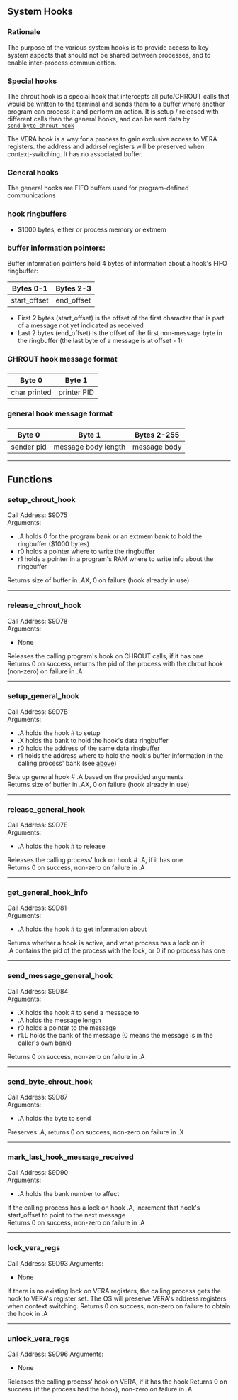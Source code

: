 ## System Hooks

### Rationale

The purpose of the various system hooks is to provide access to key system aspects that should not be shared between processes, and to enable inter-process communication.

### Special hooks 

The chrout hook is a special hook that intercepts all putc/CHROUT calls that would be written to the terminal and sends them to a buffer where another program can process it and perform an action.
It is setup / released with different calls than the general hooks, and can be sent data by [`send_byte_chrout_hook`](#send_byte_chrout_hook)

The VERA hook is a way for a process to gain exclusive access to VERA registers. the address and addrsel registers will be preserved when context-switching. It has no associated buffer.

### General hooks

The general hooks are FIFO buffers used for program-defined communications

### hook ringbuffers
- $1000 bytes, either or process memory or extmem

### buffer information pointers:

Buffer information pointers hold 4 bytes of information about a hook's FIFO ringbuffer:

| Bytes 0-1 | Bytes 2-3 |
|-|-|
| start_offset | end_offset |

- First 2 bytes (start_offset) is the offset of the first character that is part of a message not yet indicated as received
- Last 2 bytes (end_offset) is the offset of the first non-message byte in the ringbuffer (the last byte of a message is at offset - 1)

### CHROUT hook message format

###

| Byte 0 | Byte 1 |
|---------|---------------|
| char printed | printer PID |

### general hook message format

###

| Byte 0 | Byte 1 | Bytes 2-255 |
|---------|--------|-------|
| sender pid | message body length | message body |

---

## Functions

### setup_chrout_hook
Call Address: $9D75  
Arguments:

- .A holds 0 for the program bank or an extmem bank to hold the ringbuffer ($1000 bytes)
- r0 holds a pointer where to write the ringbuffer
- r1 holds a pointer in a program's RAM where to write info about the ringbuffer

Returns size of buffer in .AX, 0 on failure (hook already in use)

---

### release_chrout_hook
Call Address: $9D78  
Arguments:

- None

Releases the calling program's hook on CHROUT calls, if it has one  
Returns 0 on success, returns the pid of the process with the chrout hook (non-zero) on failure in .A

---

### setup_general_hook
Call Address: $9D7B  
Arguments:

- .A holds the hook # to setup
- .X holds the bank to hold the hook's data ringbuffer
- r0 holds the address of the same data ringbuffer
- r1 holds the address where to hold the hook's buffer information in the calling process' bank (see [above](#buffer-information-pointers))

Sets up general hook # .A based on the provided arguments  
Returns size of buffer in .AX, 0 on failure (hook already in use)

---

### release_general_hook
Call Address: $9D7E  
Arguments:

- .A holds the hook # to release

Releases the calling process' lock on hook # .A, if it has one  
Returns 0 on success, non-zero on failure in .A

---

### get_general_hook_info
Call Address: $9D81  
Arguments:

- .A holds the hook # to get information about

Returns whether a hook is active, and what process has a lock on it  
.A contains the pid of the process with the lock, or 0 if no process has one

---

### send_message_general_hook
Call Address: $9D84  
Arguments:

- .X holds the hook # to send a message to
- .A holds the message length
- r0 holds a pointer to the message
- r1.L holds the bank of the message (0 means the message is in the caller's own bank)

Returns 0 on success, non-zero on failure in .A

---

### send_byte_chrout_hook
Call Address: $9D87  
Arguments:

- .A holds the byte to send

Preserves .A, returns 0 on success, non-zero on failure in .X

---

### mark_last_hook_message_received
Call Address: $9D90  
Arguments:

- .A holds the bank number to affect

If the calling process has a lock on hook .A, increment that hook's start_offset to point to the next message  
Returns 0 on success, non-zero on failure in .A

--- 

### lock_vera_regs
Call Address: $9D93
Arguments:

- None

If there is no existing lock on VERA registers, the calling process gets the hook to VERA's register set. The OS will preserve VERA's address registers when context switching.
Returns 0 on success, non-zero on failure to obtain the hook in .A

---

### unlock_vera_regs
Call Address: $9D96
Arguments:

- None

Releases the calling process' hook on VERA, if it has the hook
Returns 0 on success (if the process had the hook), non-zero on failure in .A



